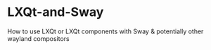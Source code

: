 # LXQt-and-Sway
How to use LXQt or LXQt components with Sway &amp; potentially other wayland compositors
